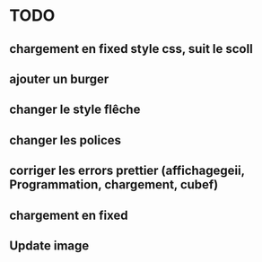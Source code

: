 # TODO

## chargement en fixed style css, suit le scoll

## ajouter un burger

## changer le style flêche

## changer les polices

## corriger les errors prettier (affichagegeii, Programmation, chargement, cubef)

## chargement en fixed

## Update image
